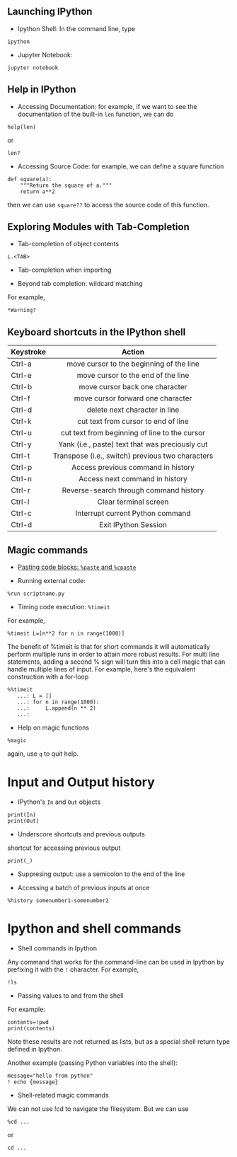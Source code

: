 ## Launching IPython 

- Ipython Shell: In the command line, type 
```
ipython 
```
- Jupyter Notebook: 

```
jupyter notebook
```

## Help in IPython 

- Accessing Documentation: for example, if we want to see the documentation of the built-in ```len``` function, we can do

```
help(len)
```
or 

```
len?
```

- Accessing Source Code: for example, we can define a square function 

```
def square(a):
    """Return the square of a."""
    return a**2
```

then  we can use ```square??``` to access the source code of this function. 

## Exploring Modules with Tab-Completion 

- Tab-completion of object contents 

```
L.<TAB>
```
- Tab-completion when importing 

- Beyond tab completion: wildcard matching 

For example, 

```
*Warning?
```


## Keyboard shortcuts in the IPython shell

| Keystroke     | Action        | 
| ------------- |:-------------:| 
| Ctrl-a        | move cursor to the beginning of the line  | 
| Ctrl-e        | move cursor to the end of the line    |  
| Ctrl-b        | move cursor back one character   |  
| Ctrl-f        | move cursor forward one character |
| Ctrl-d         | delete next character in line |
| Ctrl-k   | cut text from cursor to end of line |
| Ctrl-u   | cut text from beginning of line to the cursor |
| Ctrl-y   | Yank (i.e., paste) text that was preciously cut|
| Ctrl-t   | Transpose (i.e., switch) previous two characters |
| Ctrl-p   | Access previous command in history  |
| Ctrl-n   | Access next command in history      |
| Ctrl-r   | Reverse-search through command history |
| Ctrl-l   | Clear terminal screen   |
| Ctrl-c   | Interrupt current Python command |
| Ctrl-d   | Exit IPython Session            |


## Magic commands 

- [Pasting code blocks: ```%paste``` and ```%cpaste```](https://jakevdp.github.io/PythonDataScienceHandbook/01.03-magic-commands.html)

- Running external code: 
```
%run scriptname.py
```

- Timing code execution: ```%timeit```

For example, 

```
%timeit L=[n**2 for n in range(1000)]
```

The benefit of %timeit is that for short commands it will automatically perform multiple runs in order to attain more robust results. For multi line statements, adding a second % sign will turn this into a cell magic that can handle multiple lines of input. For example, here's the equivalent construction with a for-loop

```
%%timeit
   ...: L = []
   ...: for n in range(1000):
   ...:     L.append(n ** 2)
   ...: 
```
- Help on magic functions

```
%magic
```

again, use ```q``` to quit help. 

# Input and Output history

- IPython's ```In``` and ```Out``` objects 

```
print(In)
print(Out)
```

- Underscore shortcuts and previous outputs 

shortcut for accessing previous output 
```
print(_)
```
- Suppresing output: use a semicolon to the end of the line


- Accessing a batch of previous inputs at once
```
%history somenumber1-somenumber2
```


# Ipython and shell commands

- Shell commands in Ipython

Any command that works for the command-line can be used in Ipython by prefixing it with the ```!``` character. For example, 
```
!ls
```

-  Passing values to and from the shell

For example:
```
contents=!pwd
print(contents)
```

Note these results are not returned as lists, but as a special shell return type defined in Ipython. 


Another example (passing Python variables into the shell):

```
message="hello from python"
! echo {message}

```

- Shell-related magic commands

We can not use !cd to navigate the filesystem. But we can use 

```
%cd ...
```
or 

```
cd ...
```








